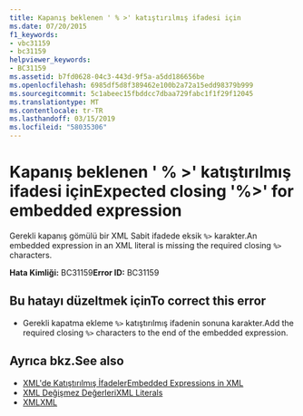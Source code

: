 ```yaml
---
title: Kapanış beklenen ' % >' katıştırılmış ifadesi için
ms.date: 07/20/2015
f1_keywords:
- vbc31159
- bc31159
helpviewer_keywords:
- BC31159
ms.assetid: b7fd0628-04c3-443d-9f5a-a5dd186656be
ms.openlocfilehash: 6985df5d8f389462e100b2a72a15edd98379b999
ms.sourcegitcommit: 5c1abeec15fbddcc7dbaa729fabc1f1f29f12045
ms.translationtype: MT
ms.contentlocale: tr-TR
ms.lasthandoff: 03/15/2019
ms.locfileid: "58035306"
---
```

# <a name="expected-closing--for-embedded-expression"></a><span data-ttu-id="2e66b-102">Kapanış beklenen ' % >' katıştırılmış ifadesi için</span><span class="sxs-lookup"><span data-stu-id="2e66b-102">Expected closing '%>' for embedded expression</span></span>
<span data-ttu-id="2e66b-103">Gerekli kapanış gömülü bir XML Sabit ifadede eksik `%>` karakter.</span><span class="sxs-lookup"><span data-stu-id="2e66b-103">An embedded expression in an XML literal is missing the required closing `%>` characters.</span></span>  
  
 <span data-ttu-id="2e66b-104">**Hata Kimliği:** BC31159</span><span class="sxs-lookup"><span data-stu-id="2e66b-104">**Error ID:** BC31159</span></span>  
  
## <a name="to-correct-this-error"></a><span data-ttu-id="2e66b-105">Bu hatayı düzeltmek için</span><span class="sxs-lookup"><span data-stu-id="2e66b-105">To correct this error</span></span>  
  
-   <span data-ttu-id="2e66b-106">Gerekli kapatma ekleme `%>` katıştırılmış ifadenin sonuna karakter.</span><span class="sxs-lookup"><span data-stu-id="2e66b-106">Add the required closing `%>` characters to the end of the embedded expression.</span></span>  
  
## <a name="see-also"></a><span data-ttu-id="2e66b-107">Ayrıca bkz.</span><span class="sxs-lookup"><span data-stu-id="2e66b-107">See also</span></span>

- [<span data-ttu-id="2e66b-108">XML'de Katıştırılmış İfadeler</span><span class="sxs-lookup"><span data-stu-id="2e66b-108">Embedded Expressions in XML</span></span>](../../visual-basic/programming-guide/language-features/xml/embedded-expressions-in-xml.md)
- [<span data-ttu-id="2e66b-109">XML Değişmez Değerleri</span><span class="sxs-lookup"><span data-stu-id="2e66b-109">XML Literals</span></span>](../../visual-basic/language-reference/xml-literals/index.md)
- [<span data-ttu-id="2e66b-110">XML</span><span class="sxs-lookup"><span data-stu-id="2e66b-110">XML</span></span>](../../visual-basic/programming-guide/language-features/xml/index.md)
